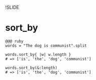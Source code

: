 !SLIDE

# sort_by #

    @@@ ruby
    words = "The dog is communist".split

    words.sort_by{ |w| w.length }
    # => ['is', 'the', 'dog', 'communist']

    words.sort_by(&:length)
    # => ['is', 'the', 'dog', 'communist']
